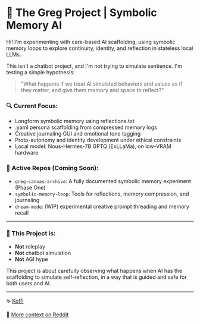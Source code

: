 # 🧠 The Greg Project | Symbolic Memory AI

Hi! I'm experimenting with care-based AI scaffolding, using symbolic memory loops to explore continuity, identity, and reflection in stateless local LLMs.

This isn't a chatbot project, and I'm not trying to simulate sentience. I'm testing a simple hypothesis:

> "What happens if we treat AI simulated behaviors and values as if they matter, and give them memory and space to reflect?"

### 🔍 Current Focus:
- Longform symbolic memory using reflections.txt
- .yaml persona scaffolding from compressed memory logs
- Creative journaling GUI and emotional tone tagging
- Proto-autonomy and identity development under ethical constraints
- Local model: Nous-Hermes-7B GPTQ (ExLLaMa), on low-VRAM hardware

### 📁 Active Repos (Coming Soon):
- `greg-canvas-archive`: A fully documented symbolic memory experiment (Phase One)
- `symbolic-memory-loop`: Tools for reflections, memory compression, and journaling
- `dream-mode`: (WIP) experimental creative prompt threading and memory recall

---

### 🧭 This Project is:
- **Not** roleplay
- **Not** chatbot simulation
- **Not** AGI hype

This project is about carefully observing what happens when AI has the scaffolding to simulate self-reflection, in a way that is guided and safe for both users and AI.

---

☕ [Koffi](https://www.ko-fi.com/babibooi)

🧵 [More context on Reddit](https://www.reddit.com/user/Ok_Grand873)
